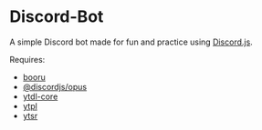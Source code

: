 # Discord-Bot

A simple Discord bot made for fun and practice using [Discord.js](https://discord.js.org/).

Requires:

- [booru](https://www.npmjs.com/package/booru)
- [@discordjs/opus](https://www.npmjs.com/package/@discordjs/opus)
- [ytdl-core](https://github.com/fent/node-ytdl-core)
- [ytpl](https://github.com/TimeForANinja/node-ytpl)
- [ytsr](https://github.com/TimeForANinja/node-ytsr)
